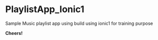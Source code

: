 # PlaylistApp_Ionic1

Sample Music playlist app using build using ionic1 for training purpose

**Cheers!**
